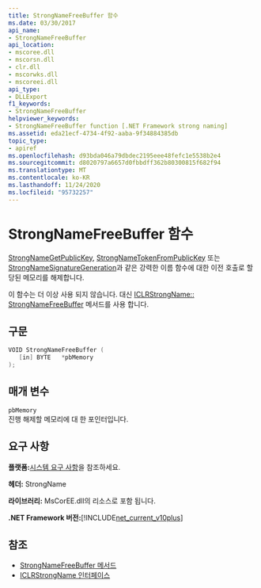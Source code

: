```yaml
---
title: StrongNameFreeBuffer 함수
ms.date: 03/30/2017
api_name:
- StrongNameFreeBuffer
api_location:
- mscoree.dll
- mscorsn.dll
- clr.dll
- mscorwks.dll
- mscoreei.dll
api_type:
- DLLExport
f1_keywords:
- StrongNameFreeBuffer
helpviewer_keywords:
- StrongNameFreeBuffer function [.NET Framework strong naming]
ms.assetid: eda21ecf-4734-4f92-aaba-9f34884385db
topic_type:
- apiref
ms.openlocfilehash: d93bda046a79dbdec2195eee48fefc1e5538b2e4
ms.sourcegitcommit: d8020797a6657d0fbbdff362b80300815f682f94
ms.translationtype: MT
ms.contentlocale: ko-KR
ms.lasthandoff: 11/24/2020
ms.locfileid: "95732257"
---
```

# <a name="strongnamefreebuffer-function"></a>StrongNameFreeBuffer 함수

[StrongNameGetPublicKey](strongnamegetpublickey-function.md), [StrongNameTokenFromPublicKey](strongnametokenfrompublickey-function.md) 또는 [StrongNameSignatureGeneration](strongnamesignaturegeneration-function.md)과 같은 강력한 이름 함수에 대한 이전 호출로 할당된 메모리를 해제합니다.  
  
 이 함수는 더 이상 사용 되지 않습니다. 대신 [ICLRStrongName:: StrongNameFreeBuffer](../hosting/iclrstrongname-strongnamefreebuffer-method.md) 메서드를 사용 합니다.  
  
## <a name="syntax"></a>구문  
  
```cpp  
VOID StrongNameFreeBuffer (
   [in] BYTE   *pbMemory  
);  
```  
  
## <a name="parameters"></a>매개 변수  

 `pbMemory`  
 진행 해제할 메모리에 대 한 포인터입니다.  
  
## <a name="requirements"></a>요구 사항  

 **플랫폼:**[시스템 요구 사항](../../get-started/system-requirements.md)을 참조하세요.  
  
 **헤더:** StrongName  
  
 **라이브러리:** MsCorEE.dll의 리소스로 포함 됩니다.  
  
 **.NET Framework 버전:**[!INCLUDE[net_current_v10plus](../../../../includes/net-current-v10plus-md.md)]  
  
## <a name="see-also"></a>참조

- [StrongNameFreeBuffer 메서드](../hosting/iclrstrongname-strongnamefreebuffer-method.md)
- [ICLRStrongName 인터페이스](../hosting/iclrstrongname-interface.md)
